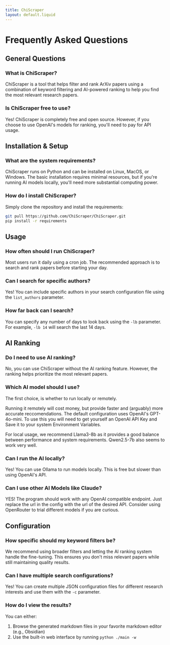 ```yaml
---
title: ChiScraper
layout: default.liquid
---
```



# Frequently Asked Questions

## General Questions

### What is ChiScraper?

ChiScraper is a tool that helps filter and rank ArXiv papers using a combination of keyword filtering and AI-powered ranking to help you find the most relevant research papers.

### Is ChiScraper free to use?

Yes! ChiScraper is completely free and open source. However, if you choose to use OpenAI's models for ranking, you'll need to pay for API usage.

## Installation & Setup

### What are the system requirements?

ChiScraper runs on Python and can be installed on Linux, MacOS, or Windows. The basic installation requires minimal resources, but if you're running AI models locally, you'll need more substantial computing power.

### How do I install ChiScraper?

Simply clone the repository and install the requirements:
```bash
git pull https://github.com/ChiScraper/ChiScraper.git
pip install -r requirements
```

## Usage

### How often should I run ChiScraper?

Most users run it daily using a cron job. The recommended approach is to search and rank papers before starting your day.

### Can I search for specific authors?

Yes! You can include specific authors in your search configuration file using the `list_authors` parameter.

### How far back can I search?

You can specify any number of days to look back using the `-lb` parameter. For example, `-lb 14` will search the last 14 days.

## AI Ranking

### Do I need to use AI ranking?

No, you can use ChiScraper without the AI ranking feature. However, the ranking helps prioritize the most relevant papers.

### Which AI model should I use?

The first choice, is whether to run locally or remotely. 

Running it remotely will cost money, but provide faster and (arguably) more accurate reccomendations. The default configuration uses OpenAI's GPT-4o-mini. To use this you will need to get yourself an OpenAI API Key and Save it to your system Environment Variables.  

For local usage, we recommend Llama3-8b as it provides a good balance between performance and system requirements. Qwen2.5-7b also seems to work very well. 

### Can I run the AI locally?

Yes! You can use Ollama to run models locally. This is free but slower than using OpenAI's API.

### Can I use other AI Models like Claude?

YES! The program should work with any OpenAI compatible endpoint. Just replace the url in the config with the url of the desired API. Consider using OpenRouter to trial different models if you are curious.

## Configuration

### How specific should my keyword filters be?

We recommend using broader filters and letting the AI ranking system handle the fine-tuning. This ensures you don't miss relevant papers while still maintaining quality results.

### Can I have multiple search configurations?

Yes! You can create multiple JSON configuration files for different research interests and use them with the `-c` parameter.

### How do I view the results?

You can either:
1. Browse the generated markdown files in your favorite markdown editor (e.g., Obsidian)
2. Use the built-in web interface by running `python ./main -w`
